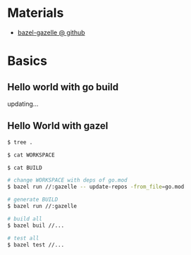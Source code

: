 # Materials

* [bazel-gazelle @ github](https://github.com/bazelbuild/bazel-gazelle)

# Basics

## Hello world with go build

updating...

## Hello World with gazel

```bash
$ tree .

$ cat WORKSPACE

$ cat BUILD

# change WORKSPACE with deps of go.mod
$ bazel run //:gazelle -- update-repos -from_file=go.mod

# generate BUILD
$ bazel run //:gazelle

# build all
$ bazel buil //...

# test all
$ bazel test //...
```
